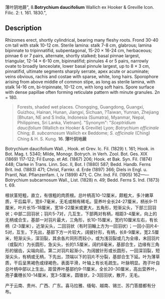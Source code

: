 薄叶阴地蕨",
8.**Botrychium daucifolium** Wallich ex Hooker & Greville Icon. Filic. 2: t. 161. 1830.",

## Description
Rhizomes erect, shortly cylindrical, bearing many fleshy roots. Frond 30-40 cm tall with stalk 10-12 cm. Sterile lamina: stalk 7-8 cm, glabrous; lamina bipinnate to tripinnatifid, subpentagonal, 15-20 × 16-24 cm, herbaceous; pinnae 6 or 7 pairs, alternate, shortly stalked; basal pinnae largest, triangular, 12-14 × 6-10 cm, bipinnatifid; pinnules 4 or 5 pairs, narrowly ovate to broadly lanceolate, lower basal pinnule largest, up to 8 × 3 cm, pinnatifid, ultimate segments sharply serrate, apex acute or acuminate; veins obvious, rachis and costae with sparse, white, long hairs. Sporophore arising from above middle of common stipe, as long as sterile lamina, with stalk 14-16 cm, bi-tripinnate, 10-12 cm, with long soft hairs. Spore surface with dense papillae often forming reticulate pattern with minute granules. 2*n* = 180.

> Forests, shaded wet places. Chongqing, Guangdong, Guangxi, Guizhou, Hainan, Hunan, Jiangxi, Sichuan, ?Taiwan, Yunnan, Zhejiang [Bhutan, NE and S India, Indonesia (Sumatra), Myanmar, Nepal, Philippines, Sri Lanka, Vietnam].
  "Synonym": "*Sceptridium daucifolium* (Wallich ex Hooker &amp; Greville) Lyon; *Botrychium officinale* Ching; *B. subcarnosum* Wallich ex Beddome; *S. officinale* (Ching) Ching &amp; H. S. Kung.
**16. 薄叶阴地蕨**

Botrychium daucifolium Wall. , Hook. et Grev. Ic. Fil. (1829) t. 161; Hook. in Bot. Mag. t. 5340; Milde, Monogr. Botrych. in Verh. Zool. Bot. Ges. XIX (1869) 117-122; Fil Europ. et Atl. (1867) 206; Hook. et Bak. Syn. Fil. (1874) 448; Clarke in Trans. Linn. Soc. II, Bot. I (1880) 587; Bedd. Handb. Ferns Brit. Ind. (1883) 471; Christ, Farnkr. d. Erde (1897) 366; Diels in Engl. u. Prantl, Nat. Pflanzenfam. I, iv (1899) 471; C. Chr. Ind. Fil. (1905) 162——Botrychium subcarnosum Wall., List. (1828) n. 49; Bedd. Ferns S. Ind. (1873) t. 69.

根状茎短粗，直立，有很粗的肉质根。总叶柄高10-12厘米，颇粗大，多汁嫩草质，干后扁平，宽6-7毫米，无毛或稍有稀毛。营养叶全长24-27厘米，柄长9-11厘米，叶片长15-18厘米，宽18-22厘米或更大，五角形，短渐尖头，下部三回羽状；中部二回羽状；羽片5-7对，几互生，下部两对有柄，相距3-4厘米，向上的无柄或合生，基部一对羽片最大，三角形，长10-15厘米，宽约10厘米左右，有长柄（2-3厘米），近渐尖头，二回羽状（有时羽翰上方为一回羽状）；一回小羽片4-5对，互生，下先出，基部下方一片较大，阔披针形，有柄，长8-9厘米，宽2.5厘米，短渐尖头，深羽裂，其余各片同形而较小，或为浅羽裂或几为全缘，末回羽片（或裂片）为长圆形，急尖头，长的1.5厘米，阔约8毫米，基部合生，边缘有三角形的锯齿，尖端向前。第二对羽片起渐小，为阔披针形或长圆形，一回深羽裂，短渐尖头，有柄或无柄，下先出，顶端以下的羽片不分裂，基部合生下延。叶为薄草质，干后呈黑褐色或绿褐色，表面平滑，叶轴上有长毛疏生。叶脉明显。孢子叶自总叶柄中部以上生出，距营养叶基部约9-11厘米，全长20-30厘米，高出营养叶，孢子囊穗长10-14厘米，宽3-5厘米，圆锥状，2-3回羽状，散开，无毛。

产于云南、贵州、广西、广东。喜马拉雅、缅甸、越南、锡兰、苏门答腊都有分布。
